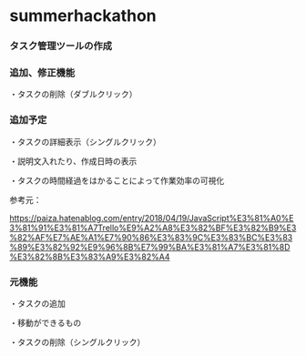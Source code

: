 # summerhackathon


### タスク管理ツールの作成

### 追加、修正機能

・タスクの削除（ダブルクリック）

### 追加予定

・タスクの詳細表示（シングルクリック）

・説明文入れたり、作成日時の表示

・タスクの時間経過をはかることによって作業効率の可視化


参考元：

https://paiza.hatenablog.com/entry/2018/04/19/JavaScript%E3%81%A0%E3%81%91%E3%81%A7Trello%E9%A2%A8%E3%82%BF%E3%82%B9%E3%82%AF%E7%AE%A1%E7%90%86%E3%83%9C%E3%83%BC%E3%83%89%E3%82%92%E9%96%8B%E7%99%BA%E3%81%A7%E3%81%8D%E3%82%8B%E3%83%A9%E3%82%A4

### 元機能

・タスクの追加

・移動ができるもの

・タスクの削除（シングルクリック）
